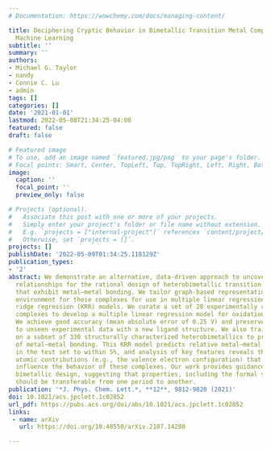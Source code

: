 ```yaml
---
# Documentation: https://wowchemy.com/docs/managing-content/

title: Deciphering Cryptic Behavior in Bimetallic Transition Metal Complexes with
  Machine Learning
subtitle: ''
summary: ''
authors:
- Michael G. Taylor
- nandy
- Connie C. Lu
- admin
tags: []
categories: []
date: '2021-01-01'
lastmod: 2022-05-08T21:34:25-04:00
featured: false
draft: false

# Featured image
# To use, add an image named `featured.jpg/png` to your page's folder.
# Focal points: Smart, Center, TopLeft, Top, TopRight, Left, Right, BottomLeft, Bottom, BottomRight.
image:
  caption: ''
  focal_point: ''
  preview_only: false

# Projects (optional).
#   Associate this post with one or more of your projects.
#   Simply enter your project's folder or file name without extension.
#   E.g. `projects = ["internal-project"]` references `content/project/deep-learning/index.md`.
#   Otherwise, set `projects = []`.
projects: []
publishDate: '2022-05-09T01:34:25.118129Z'
publication_types:
- '2'
abstract: We demonstrate an alternative, data-driven approach to uncovering structure–property
  relationships for the rational design of heterobimetallic transition-metal complexes
  that exhibit metal–metal bonding. We tailor graph-based representations of the metal-local
  environment for these complexes for use in multiple linear regression and kernel
  ridge regression (KRR) models. We curate a set of 28 experimentally characterized
  complexes to develop a multiple linear regression model for oxidation potentials.
  We achieve good accuracy (mean absolute error of 0.25 V) and preserve transferability
  to unseen experimental data with a new ligand structure. We also train a KRR model
  on a subset of 330 structurally characterized heterobimetallics to predict the degree
  of metal–metal bonding. This KRR model predicts relative metal–metal bond lengths
  in the test set to within 5%, and analysis of key features reveals the fundamental
  atomic contributions (e.g., the valence electron configuration) that most strongly
  influence the behavior of these complexes. Our work provides guidance for rational
  bimetallic design, suggesting that properties, including the formal shortness ratio,
  should be transferable from one period to another.
publication: '*J. Phys. Chem. Lett.*, **12**, 9812-9820 (2021)'
doi: 10.1021/acs.jpclett.1c02852
url_pdf: https://pubs.acs.org/doi/abs/10.1021/acs.jpclett.1c02852
links:
 - name: arXiv
   url: https://doi.org/10.48550/arXiv.2107.14280

---
```

